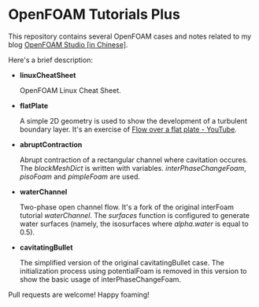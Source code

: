 # OpenFOAM Tutorials Plus
This repository contains several OpenFOAM cases and notes related to my blog [OpenFOAM Studio [in Chinese]](https://zhuanlan.zhihu.com/openfoam).

Here's a brief description:
* **linuxCheatSheet**

  OpenFOAM Linux Cheat Sheet.

* **flatPlate**

  A simple 2D geometry is used to show the development of a turbulent boundary layer. It's an exercise of [Flow over a flat plate - YouTube](https://youtu.be/69Nna1UjICI).

* **abruptContraction**

  Abrupt contraction of a rectangular channel where cavitation occures. The *blockMeshDict* is written with variables. *interPhaseChangeFoam*, *pisoFoam* and  *pimpleFoam* are used.

* **waterChannel**

  Two-phase open channel flow. It's a fork  of the original interFoam tutorial *waterChannel*. The *surfaces* function is configured to generate water surfaces (namely, the isosurfaces where *alpha.water* is equal to 0.5). 

* **cavitatingBullet**

  The simplified version of the original cavitatingBullet case. The initialization process using potentialFoam is removed in this version to show the basic usage of interPhaseChangeFoam. 

Pull requests are welcome! Happy foaming!
